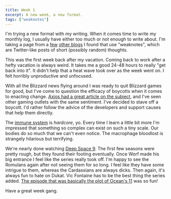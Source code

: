 ```yaml
---
title: Week 1
excerpt: A new week, a new format.
tags: ["weaknotes"]
---
```


I'm trying a new format with my writing. When it comes time to write my monthly log, I usually have either too much or not enough to write about. I'm taking a page from a [few][weaknotes1] [other blogs][weaknotes2] I found that use "weaknotes", which are Twitter-like posts of short (possibly random) thoughts.

This was the first week back after my vacation. Coming back to work after a hefty vacation is always weird. It takes me a good 24-48 hours to really "get back into it". It didn't help that a heat wave took over as the week went on. I felt horribly unproductive and unfocused.

With all the Blizzard news flying around I was ready to quit Blizzard games for good, but I've come to question the efficacy of boycotts when it comes to enacting change. [Axios had a great article on the subject][boycotts], and I've seen other gaming outlets with the same sentiment. I've decided to stave off a boycott. I'd rather follow the advice of the developers and support causes that help them directly.

The [immune system] is _hardcore_, yo. Every time I learn a little bit more I'm impressed that something so complex can exist on such a tiny scale. Our bodies do so much that we can't even notice. The macrophage bloodlost is strangely hilarious but terrifying.

We're nearly done watching [Deep Space 9]. The first few seasons were pretty rough, but they found their footing eventually. Once Worf made his big entrance I feel like the series really took off. I'm happy to see the Romulans again after not seeing them for so long. I feel like they have some intrigue to them, whereas the Cardassians are always dicks. Then again, it's always fun to hate on Dukat. Vic Fontaine has to be the best thing the series added. [The episode that was basically the plot of Ocean's 11][baddabang] was so fun!

Have a great week gang.

[weaknotes1]: https://alicebartlett.co.uk/blog/weaknotes-1
[weaknotes2]: https://meowni.ca/weaknotes/
[boycotts]: https://www.axios.com/activision-blizzard-boycott-a2d85fa6-9826-4675-928f-a49eef5e5dfd.html
[immune system]: https://www.youtube.com/watch?v=lXfEK8G8CUI
[deep space 9]: https://en.wikipedia.org/wiki/Star_Trek:_Deep_Space_Nine
[baddabang]: https://en.wikipedia.org/wiki/Badda-Bing_Badda-Bang
